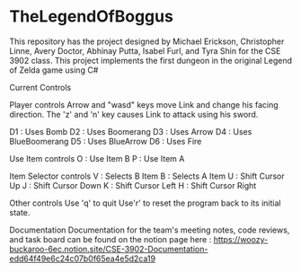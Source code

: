 # TheLegendOfBoggus

This repository has the project designed by Michael Erickson, Christopher Linne, Avery Doctor, Abhinay Putta, Isabel Furl, and Tyra Shin for the CSE 3902 class. This project implements the first dungeon in the original Legend of Zelda game using C#

Current Controls 

Player controls
Arrow and "wasd" keys move Link and change his facing direction.
The 'z' and 'n' key causes Link to attack using his sword.

D1 : Uses Bomb
D2 : Uses Boomerang
D3 : Uses Arrow
D4 : Uses BlueBoomerang
D5 : Uses BlueArrow
D6 : Uses Fire

Use Item controls
O : Use Item B
P : Use Item A

Item Selector controls
V : Selects B Item
B : Selects A Item
U : Shift Cursor Up 
J : Shift Cursor Down 
K : Shift Cursor Left 
H : Shift Cursor Right 

Other controls
Use 'q' to quit 
Use'r' to reset the program back to its initial state.

Documentation
Documentation for the team's meeting notes, code reviews, and task board can be found on the notion page here : https://woozy-buckaroo-6ec.notion.site/CSE-3902-Documentation-edd64f49e6c24c07b0f65ea4e5d2ca19
